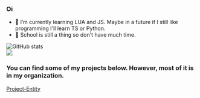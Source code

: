 ### Oi

- 🌱 I’m currently learning LUA and JS. Maybe in a future if I still like programming I'll learn TS or Python.
- 🏫 School is still a thing so don't have much time.

![GitHub stats](https://github-readme-stats.vercel.app/api?username=XiosBombay&show_icons=true)
<br>
<a href="https://github.com/anuraghazra/github-readme-stats">
  <img align="center" src="https://github-readme-stats.vercel.app/api/top-langs/?username=synterrr&layout=compact&theme=onedark" />
</a> 


### You can find some of my projects below. However, most of it is in my organization.

[Project-Entity](https://github.com/Project-Entity)
